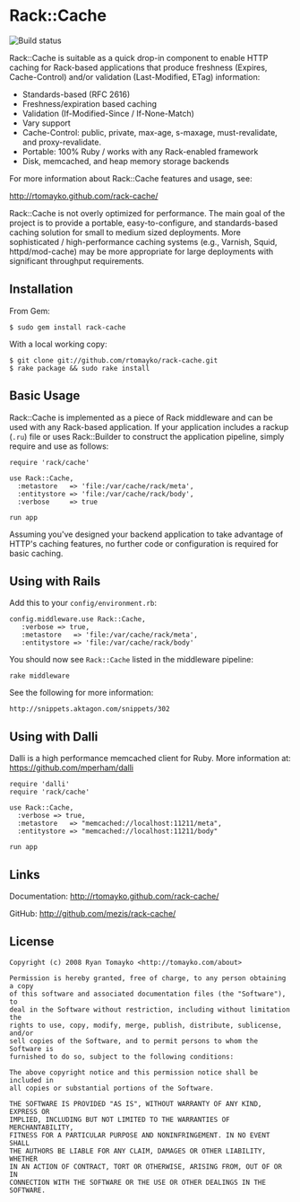 Rack::Cache
===========

![Build status](https://travis-ci.org/mezis/rack-cache.svg?branch=master)

Rack::Cache is suitable as a quick drop-in component to enable HTTP caching for
Rack-based applications that produce freshness (Expires, Cache-Control) and/or
validation (Last-Modified, ETag) information:

  * Standards-based (RFC 2616)
  * Freshness/expiration based caching
  * Validation (If-Modified-Since / If-None-Match)
  * Vary support
  * Cache-Control: public, private, max-age, s-maxage, must-revalidate,
    and proxy-revalidate.
  * Portable: 100% Ruby / works with any Rack-enabled framework
  * Disk, memcached, and heap memory storage backends

For more information about Rack::Cache features and usage, see:

http://rtomayko.github.com/rack-cache/

Rack::Cache is not overly optimized for performance. The main goal of the
project is to provide a portable, easy-to-configure, and standards-based
caching solution for small to medium sized deployments. More sophisticated /
high-performance caching systems (e.g., Varnish, Squid, httpd/mod-cache) may be
more appropriate for large deployments with significant throughput requirements.

Installation
------------

From Gem:

    $ sudo gem install rack-cache

With a local working copy:

    $ git clone git://github.com/rtomayko/rack-cache.git
    $ rake package && sudo rake install

Basic Usage
-----------

Rack::Cache is implemented as a piece of Rack middleware and can be used with
any Rack-based application. If your application includes a rackup (`.ru`) file
or uses Rack::Builder to construct the application pipeline, simply require
and use as follows:

    require 'rack/cache'

    use Rack::Cache,
      :metastore   => 'file:/var/cache/rack/meta',
      :entitystore => 'file:/var/cache/rack/body',
      :verbose     => true

    run app

Assuming you've designed your backend application to take advantage of HTTP's
caching features, no further code or configuration is required for basic
caching.

Using with Rails
----------------

Add this to your `config/environment.rb`:

    config.middleware.use Rack::Cache,
       :verbose => true,
       :metastore   => 'file:/var/cache/rack/meta',
       :entitystore => 'file:/var/cache/rack/body'

You should now see `Rack::Cache` listed in the middleware pipeline:

    rake middleware

See the following for more information:

    http://snippets.aktagon.com/snippets/302

Using with Dalli
----------------

Dalli is a high performance memcached client for Ruby.
More information at: https://github.com/mperham/dalli

    require 'dalli'
    require 'rack/cache'

    use Rack::Cache,
      :verbose => true,
      :metastore   => "memcached://localhost:11211/meta",
      :entitystore => "memcached://localhost:11211/body"

    run app

Links
-----

Documentation:
    http://rtomayko.github.com/rack-cache/

GitHub:
    http://github.com/mezis/rack-cache/

License
-------

```
Copyright (c) 2008 Ryan Tomayko <http://tomayko.com/about>

Permission is hereby granted, free of charge, to any person obtaining a copy
of this software and associated documentation files (the "Software"), to
deal in the Software without restriction, including without limitation the
rights to use, copy, modify, merge, publish, distribute, sublicense, and/or
sell copies of the Software, and to permit persons to whom the Software is
furnished to do so, subject to the following conditions:

The above copyright notice and this permission notice shall be included in
all copies or substantial portions of the Software.

THE SOFTWARE IS PROVIDED "AS IS", WITHOUT WARRANTY OF ANY KIND, EXPRESS OR
IMPLIED, INCLUDING BUT NOT LIMITED TO THE WARRANTIES OF MERCHANTABILITY,
FITNESS FOR A PARTICULAR PURPOSE AND NONINFRINGEMENT. IN NO EVENT SHALL
THE AUTHORS BE LIABLE FOR ANY CLAIM, DAMAGES OR OTHER LIABILITY, WHETHER
IN AN ACTION OF CONTRACT, TORT OR OTHERWISE, ARISING FROM, OUT OF OR IN
CONNECTION WITH THE SOFTWARE OR THE USE OR OTHER DEALINGS IN THE SOFTWARE.
```